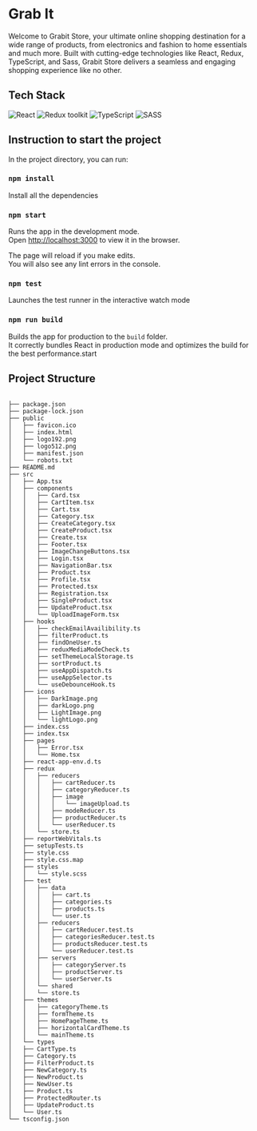 # Grab It

Welcome to Grabit Store, your ultimate online shopping destination for a wide range of products, from electronics and fashion to home essentials and much more. Built with cutting-edge technologies like React, Redux, TypeScript, and Sass, Grabit Store delivers a seamless and engaging shopping experience like no other.

## Tech Stack

![React](https://img.shields.io/badge/React-v.18-blue)
![Redux toolkit](https://img.shields.io/badge/RTK-v.1-purple)
![TypeScript](https://img.shields.io/badge/TypeScript-v.4-green)
![SASS](https://img.shields.io/badge/SASS-v.1-hotpink)

## Instruction to start the project

In the project directory, you can run:

### `npm install`

Install all the dependencies

### `npm start`

Runs the app in the development mode.\
Open [http://localhost:3000](http://localhost:3000) to view it in the browser.

The page will reload if you make edits.\
You will also see any lint errors in the console.

### `npm test`

Launches the test runner in the interactive watch mode

### `npm run build`

Builds the app for production to the `build` folder.\
It correctly bundles React in production mode and optimizes the build for the best performance.start

## Project Structure

```

├── package.json
├── package-lock.json
├── public
│   ├── favicon.ico
│   ├── index.html
│   ├── logo192.png
│   ├── logo512.png
│   ├── manifest.json
│   └── robots.txt
├── README.md
├── src
│   ├── App.tsx
│   ├── components
│   │   ├── Card.tsx
│   │   ├── CartItem.tsx
│   │   ├── Cart.tsx
│   │   ├── Category.tsx
│   │   ├── CreateCategory.tsx
│   │   ├── CreateProduct.tsx
│   │   ├── Create.tsx
│   │   ├── Footer.tsx
│   │   ├── ImageChangeButtons.tsx
│   │   ├── Login.tsx
│   │   ├── NavigationBar.tsx
│   │   ├── Product.tsx
│   │   ├── Profile.tsx
│   │   ├── Protected.tsx
│   │   ├── Registration.tsx
│   │   ├── SingleProduct.tsx
│   │   ├── UpdateProduct.tsx
│   │   └── UploadImageForm.tsx
│   ├── hooks
│   │   ├── checkEmailAvailibility.ts
│   │   ├── filterProduct.ts
│   │   ├── findOneUser.ts
│   │   ├── reduxMediaModeCheck.ts
│   │   ├── setThemeLocalStorage.ts
│   │   ├── sortProduct.ts
│   │   ├── useAppDispatch.ts
│   │   ├── useAppSelector.ts
│   │   └── useDebounceHook.ts
│   ├── icons
│   │   ├── DarkImage.png
│   │   ├── darkLogo.png
│   │   ├── LightImage.png
│   │   └── lightLogo.png
│   ├── index.css
│   ├── index.tsx
│   ├── pages
│   │   ├── Error.tsx
│   │   └── Home.tsx
│   ├── react-app-env.d.ts
│   ├── redux
│   │   ├── reducers
│   │   │   ├── cartReducer.ts
│   │   │   ├── categoryReducer.ts
│   │   │   ├── image
│   │   │   │   └── imageUpload.ts
│   │   │   ├── modeReducer.ts
│   │   │   ├── productReducer.ts
│   │   │   └── userReducer.ts
│   │   └── store.ts
│   ├── reportWebVitals.ts
│   ├── setupTests.ts
│   ├── style.css
│   ├── style.css.map
│   ├── styles
│   │   └── style.scss
│   ├── test
│   │   ├── data
│   │   │   ├── cart.ts
│   │   │   ├── categories.ts
│   │   │   ├── products.ts
│   │   │   └── user.ts
│   │   ├── reducers
│   │   │   ├── cartReducer.test.ts
│   │   │   ├── categoriesReducer.test.ts
│   │   │   ├── productsReducer.test.ts
│   │   │   └── userReducer.test.ts
│   │   ├── servers
│   │   │   ├── categoryServer.ts
│   │   │   ├── productServer.ts
│   │   │   └── userServer.ts
│   │   └── shared
│   │   └── store.ts
│   ├── themes
│   │   ├── categoryTheme.ts
│   │   ├── formTheme.ts
│   │   ├── HomePageTheme.ts
│   │   ├── horizontalCardTheme.ts
│   │   └── mainTheme.ts
│   └── types
│   ├── CartType.ts
│   ├── Category.ts
│   ├── FilterProduct.ts
│   ├── NewCategory.ts
│   ├── NewProduct.ts
│   ├── NewUser.ts
│   ├── Product.ts
│   ├── ProtectedRouter.ts
│   ├── UpdateProduct.ts
│   └── User.ts
└── tsconfig.json

```

```

```
